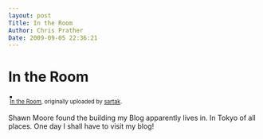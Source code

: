 ```yaml
---
layout: post
Title: In the Room  
Author: Chris Prather
Date: 2009-09-05 22:36:21
---
```


# In the Room
<style type="text/css">
.flickr-photo { border: solid 2px #000000; }
.flickr-yourcomment { }
.flickr-frame { text-align: left; padding: 3px; }
.flickr-caption { font-size: 0.8em; margin-top: 0px; }
</style>

<div class="flickr-frame">
	<a href="http://www.flickr.com/photos/sartak/3891504088/" title="photo sharing"><img src="http://farm3.static.flickr.com/2670/3891504088_a72caa9654.jpg" class="flickr-photo" alt="" /></a>
<br />
	<span class="flickr-caption"><a href="http://www.flickr.com/photos/sartak/3891504088/">In the Room</a>, originally uploaded by <a href="http://www.flickr.com/people/sartak/">sartak</a>.</span>
</div>
				
<p class="flickr-yourcomment">
	Shawn Moore found the building my Blog apparently lives in. In Tokyo of all places. One day I shall have to visit my blog!
</p>
